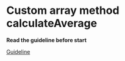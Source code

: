 # Custom array method calculateAverage

**Read the guideline before start**

[Guideline](https://github.com/mate-academy/js_task-guideline/blob/master/README.md)
